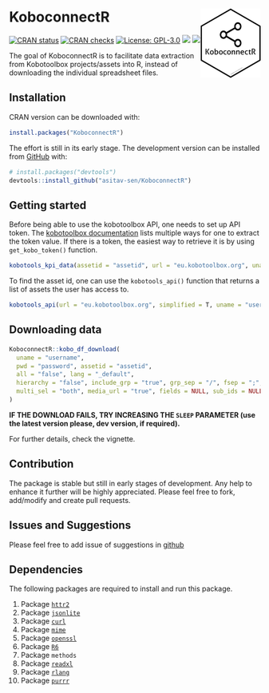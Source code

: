 
<!-- README.md is generated from README.Rmd. Please edit that file -->

# KoboconnectR <img src='man/figures/logo.png' align="right" height="139" />

<!-- badges: start -->

[![CRAN
status](https://www.r-pkg.org/badges/version/KoboconnectR)](https://CRAN.R-project.org/package=KoboconnectR)
[![CRAN
checks](https://badges.cranchecks.info/summary/KoboconnectR.svg)](https://cran.r-project.org/web/checks/check_results_KoboconnectR.html)
[![License:
GPL-3.0](https://img.shields.io/badge/license-GPL--3.0-blue.svg)](https://cran.r-project.org/web/licenses/GPL-3.0)
[![](https://cranlogs.r-pkg.org/badges/KoboconnectR)](https://cran.r-project.org/package=KoboconnectR)
[![](https://cranlogs.r-pkg.org/badges/grand-total/KoboconnectR?color=blue)](https://r-pkg.org/pkg/KoboconnectR)

<!-- badges: end -->

The goal of KoboconnectR is to facilitate data extraction from
Kobotoolbox projects/assets into R, instead of downloading the
individual spreadsheet files.

## Installation

CRAN version can be downloaded with:

``` r
install.packages("KoboconnectR") 
```

The effort is still in its early stage. The development version can be
installed from [GitHub](https://github.com/) with:

``` r
# install.packages("devtools")
devtools::install_github("asitav-sen/KoboconnectR")
```

## Getting started

Before being able to use the kobotoolbox API, one needs to set up API
token. The [kobotoolbox
documentation](https://support.kobotoolbox.org/api.html) lists multiple
ways for one to extract the token value. If there is a token, the
easiest way to retrieve it is by using `get_kobo_token()` function.

``` r
kobotools_kpi_data(assetid = "assetid", url = "eu.kobotoolbox.org", uname = "username", pwd = "password")
```

To find the asset id, one can use the `kobotools_api()` function that
returns a list of assets the user has access to.

``` r
kobotools_api(url = "eu.kobotoolbox.org", simplified = T, uname = "userid", pwd = "password")
```

## Downloading data

``` r
KoboconnectR::kobo_df_download(
  uname = "username",
  pwd = "password", assetid = "assetid",
  all = "false", lang = "_default",
  hierarchy = "false", include_grp = "true", grp_sep = "/", fsep = ";",
  multi_sel = "both", media_url = "true", fields = NULL, sub_ids = NULL, sleep = 2
)
```

**IF THE DOWNLOAD FAILS, TRY INCREASING THE `SLEEP` PARAMETER (use the
latest version please, dev version, if required).**

For further details, check the vignette.

## Contribution

The package is stable but still in early stages of development. Any help
to enhance it further will be highly appreciated. Please feel free to
fork, add/modify and create pull requests.

## Issues and Suggestions

Please feel free to add issue of suggestions in
[github](https://github.com/asitav-sen/KoboconnectR/issues)

## Dependencies

The following packages are required to install and run this package.

1.  Package [`httr2`](https://httr2.r-lib.org)
2.  Package [`jsonlite`](https://cran.r-project.org/package=jsonlite)
3.  Package [`curl`](https://cran.r-project.org/package=curl)
4.  Package [`mime`](https://cran.r-project.org/package=mime)
5.  Package [`openssl`](https://cran.r-project.org/package=openssl)
6.  Package [`R6`](https://cran.r-project.org/package=R6)
7.  Package `methods`
8.  Package [`readxl`](https://cran.r-project.org/package=readxl)
9.  Package [`rlang`](https://cran.r-project.org/package=rlang)
10. Package [`purrr`](https://cran.r-project.org/package=purrr)
